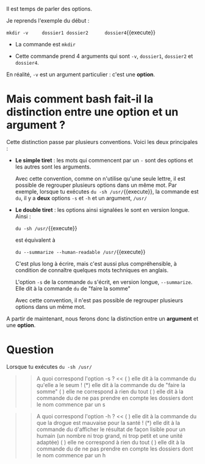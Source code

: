 Il est temps de parler des options.

Je reprends l'exemple du début :

`mkdir -v     dossier1 dossier2      dossier4`{{execute}}

* La commande est `mkdir`

* Cette commande prend 4 arguments qui sont `-v`, `dossier1`, `dossier2` et `dossier4`.

En réalité, `-v` est un argument particulier : c'est une **option**.

# Mais comment bash fait-il la distinction entre une option et un argument ?

Cette distinction passe par plusieurs conventions. Voici les deux principales :

* **Le simple tiret** : les mots qui commencent par un `-` sont des options et les autres sont les arguments.

  Avec cette convention, comme on n'utilise qu'une seule lettre, il est possible de regrouper plusieurs options dans un même mot.
  Par exemple, lorsque tu exécutes  `du -sh /usr/`{{execute}}, la commande est `du`, il y a **deux** options `-s` et `-h` et un argument, `/usr/`

* **Le double tiret** : les options ainsi signalées le sont en version longue. Ainsi : 
  
  `du -sh /usr/`{{execute}}
  
  est équivalent à 
  
  `du --summarize --human-readable /usr/`{{execute}}
  
  C'est plus long à écrire, mais c'est aussi plus compréhensible, à condition de connaître quelques mots techniques en anglais.
  
  L'option `-s` de la commande `du` s'écrit, en version longue, `--summarize`. Elle dit à la commande `du` de "faire la somme"

  Avec cette convention, il n'est pas possible de regrouper plusieurs options dans un même mot.

A partir de maintenant, nous ferons donc la distinction entre un **argument** et une **option**.



# Question

Lorsque tu exécutes `du -sh /usr/` 

>> A quoi correspond l'option -s ? <<
( ) elle dit à la commande du qu'elle a le seum !
(*) elle dit à la commande du de "faire la somme"
( ) elle ne correspond à rien du tout
( ) elle dit à la commande du de ne pas prendre en compte les dossiers dont le nom commence par un s


>> A quoi correspond l'option -h ? <<
( ) elle dit à la commande du que la drogue est mauvaise pour la santé !
(*) elle dit à la commande du d'afficher le résultat de façon lisible pour un humain (un nombre ni trop grand, ni trop petit et une unité adaptée)
( ) elle ne correspond à rien du tout
( ) elle dit à la commande du de ne pas prendre en compte les dossiers dont le nom commence par un h

